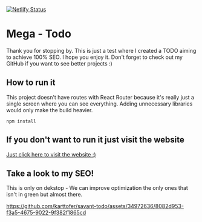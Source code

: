 [![Netlify Status](https://api.netlify.com/api/v1/badges/fcdd1228-b7e3-4672-8423-7e671282f8a6/deploy-status)](https://app.netlify.com/sites/savant-test/deploys)

# Mega - Todo

Thank you for stopping by. This is just a test where I created a TODO aiming to achieve 100% SEO. I hope you enjoy it. Don't forget to check out my GitHub if you want to see better projects :)

## How to run it

This project doesn't have routes with React Router because it's really just a single screen where you can see everything. Adding unnecessary libraries would only make the build heavier.

```node
npm install
```

## If you don't want to run it just visit the website

<a href="https://savant-test.netlify.app/" _target="_blank">Just click here to visit the website :)</a>

## Take a look to my SEO!

This is only on dekstop - We can improve optimization the only ones that isn't in green but almost there. </br>

https://github.com/karttofer/savant-todo/assets/34972636/8082d953-f3a5-4675-9022-9f382f1865cd
